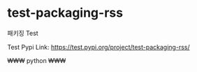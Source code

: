 # test-packaging-rss

패키징 Test  

Test Pypi Link:
https://test.pypi.org/project/test-packaging-rss/  

₩₩₩
python
₩₩₩
